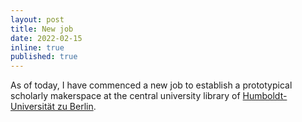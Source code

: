 ```yaml
---
layout: post
title: New job
date: 2022-02-15
inline: true
published: true
---
```


As of today, I have commenced a new job to establish a prototypical scholarly makerspace at the central university library of [Humboldt-Universität zu Berlin](https://hu-berlin.de).